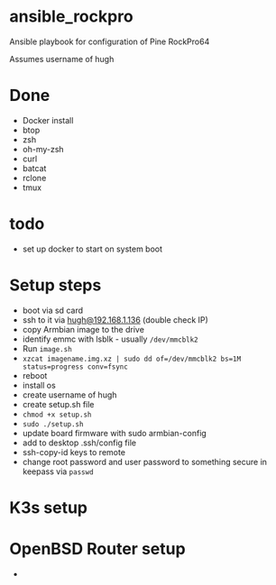 # ansible_rockpro
Ansible playbook for configuration of Pine RockPro64

Assumes username of hugh

# Done
- Docker install
- btop
- zsh
- oh-my-zsh
- curl
- batcat
- rclone
- tmux

# todo
- set up docker to start on system boot


# Setup steps
- boot via sd card
- ssh to it via hugh@192.168.1.136 (double check IP)
- copy Armbian image to the drive 
- identify emmc with lsblk - usually `/dev/mmcblk2`
- Run `image.sh`
- `xzcat imagename.img.xz | sudo dd of=/dev/mmcblk2 bs=1M status=progress conv=fsync`
- reboot
- install os
- create username of hugh
- create setup.sh file
- `chmod +x setup.sh`
- `sudo ./setup.sh`
- update board firmware with sudo armbian-config
- add to desktop .ssh/config file
- ssh-copy-id keys to remote
- change root password and user password to something secure in keepass via `passwd`

# K3s setup


# OpenBSD Router setup
- 